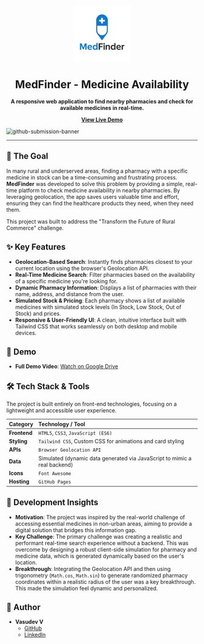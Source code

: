 <div align="center">
  <img src="logo.png" alt="MedFinder Logo" width="150"/>
  <h1>MedFinder - Medicine Availability</h1>
  <p>
    <strong>A responsive web application to find nearby pharmacies and check for available medicines in real-time.</strong>
  </p>
  <p>
    <a href="https://vasu-uu.github.io/MedFinder/"><strong>View Live Demo</strong></a>
  </p>
</div>

![github-submission-banner](https://github.com/user-attachments/assets/a1493b84-e4e2-456e-a791-ce35ee2bcf2f)

---

## 🎯 The Goal

In many rural and underserved areas, finding a pharmacy with a specific medicine in stock can be a time-consuming and frustrating process. **MedFinder** was developed to solve this problem by providing a simple, real-time platform to check medicine availability in nearby pharmacies. By leveraging geolocation, the app saves users valuable time and effort, ensuring they can find the healthcare products they need, when they need them.

This project was built to address the "Transform the Future of Rural Commerce" challenge.

## ✨ Key Features

-   **Geolocation-Based Search**: Instantly finds pharmacies closest to your current location using the browser's Geolocation API.
-   **Real-Time Medicine Search**: Filter pharmacies based on the availability of a specific medicine you're looking for.
-   **Dynamic Pharmacy Information**: Displays a list of pharmacies with their name, address, and distance from the user.
-   **Simulated Stock & Pricing**: Each pharmacy shows a list of available medicines with simulated stock levels (In Stock, Low Stock, Out of Stock) and prices.
-   **Responsive & User-Friendly UI**: A clean, intuitive interface built with Tailwind CSS that works seamlessly on both desktop and mobile devices.

## 📸 Demo

- **Full Demo Video**: [Watch on Google Drive](https://drive.google.com/file/d/11p7JAyGUybrzpJwIbGhmDsDgWK8Gmbby/view?usp=sharing)

## 🛠️ Tech Stack & Tools

The project is built entirely on front-end technologies, focusing on a lightweight and accessible user experience.

| Category      | Technology / Tool                                                                                                  |
| :------------ | :----------------------------------------------------------------------------------------------------------------- |
| **Frontend** | `HTML5`, `CSS3`, `JavaScript (ES6)`                                                                            |
| **Styling** | `Tailwind CSS`, Custom CSS for animations and card styling                                     |
| **APIs** | `Browser Geolocation API`                                                                                         |
| **Data** | Simulated (dynamic data generated via JavaScript to mimic a real backend)                                        |
| **Icons** | `Font Awesome`                                                                                                   |
| **Hosting** | `GitHub Pages`                                                                                                 |

## 🧠 Development Insights

-   **Motivation**: The project was inspired by the real-world challenge of accessing essential medicines in non-urban areas, aiming to provide a digital solution that bridges this information gap.
-   **Key Challenge**: The primary challenge was creating a realistic and performant real-time search experience without a backend. This was overcome by designing a robust client-side simulation for pharmacy and medicine data, which is generated dynamically based on the user's location.
-   **Breakthrough**: Integrating the Geolocation API and then using trigonometry (`Math.cos`, `Math.sin`) to generate randomized pharmacy coordinates within a realistic radius of the user was a key breakthrough. This made the simulation feel dynamic and personalized.

## 👤 Author

-   **Vasudev V**
    -   [GitHub](https://github.com/Vasu-uu)
    -   [LinkedIn](https://www.linkedin.com/in/vasudev-/)
